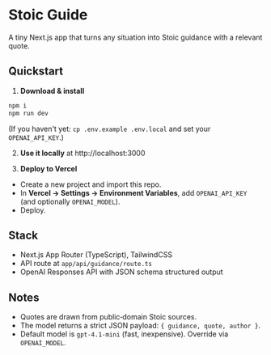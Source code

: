 # Stoic Guide

A tiny Next.js app that turns any situation into Stoic guidance with a relevant quote.

## Quickstart

1) **Download & install**  
```bash
npm i
npm run dev
```
(If you haven't yet: `cp .env.example .env.local` and set your `OPENAI_API_KEY`.)

2) **Use it locally** at http://localhost:3000

3) **Deploy to Vercel**  
- Create a new project and import this repo.  
- In **Vercel → Settings → Environment Variables**, add `OPENAI_API_KEY` (and optionally `OPENAI_MODEL`).  
- Deploy.

## Stack

- Next.js App Router (TypeScript), TailwindCSS
- API route at `app/api/guidance/route.ts`
- OpenAI Responses API with JSON schema structured output

## Notes

- Quotes are drawn from public‑domain Stoic sources.
- The model returns a strict JSON payload: `{ guidance, quote, author }`.
- Default model is `gpt-4.1-mini` (fast, inexpensive). Override via `OPENAI_MODEL`.
